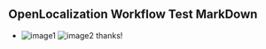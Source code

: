 ## OpenLocalization Workflow Test MarkDown
* ![image1](.\40b52eee-f683-448b-8d42-4304b1d4774a.PNG)   ![image2](.\c1823819-24f0-4a88-ba0d-39cb7795dd74.png) 
thanks!